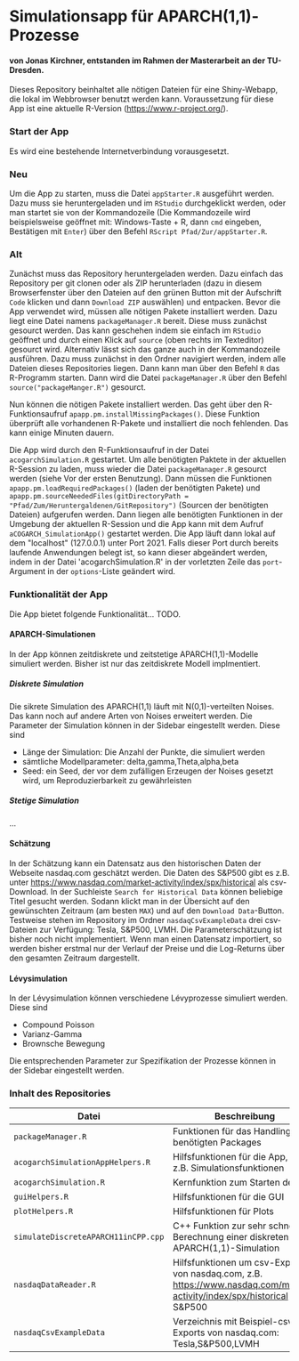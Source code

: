 # Simulationsapp für APARCH(1,1)-Prozesse
#### von Jonas Kirchner, entstanden im Rahmen der Masterarbeit an der TU-Dresden.
Dieses Repository beinhaltet alle nötigen Dateien für eine Shiny-Webapp, die lokal im Webbrowser benutzt werden kann.
Voraussetzung für diese App ist eine aktuelle R-Version (https://www.r-project.org/).

### Start der App
Es wird eine bestehende Internetverbindung vorausgesetzt.
### Neu
Um die App zu starten, muss die Datei `appStarter.R` ausgeführt werden. Dazu muss sie heruntergeladen und im `RStudio` durchgeklickt werden, oder man startet sie von der Kommandozeile (Die Kommandozeile wird beispielsweise geöffnet mit: Windows-Taste + R, dann `cmd` eingeben, Bestätigen mit `Enter`) über den Befehl `RScript Pfad/Zur/appStarter.R`.

### Alt
Zunächst muss das Repository heruntergeladen werden. Dazu einfach das Repository per git clonen oder als ZIP herunterladen (dazu in diesem Browserfenster über den Dateien auf den grünen Button mit der Aufschrift `Code` klicken und dann `Download ZIP` auswählen) und entpacken.
Bevor die App verwendet wird, müssen alle nötigen Pakete installiert werden. Dazu liegt eine Datei namens `packageManager.R` bereit. Diese muss zunächst gesourct werden. Das kann geschehen indem sie einfach im `RStudio` geöffnet und durch einen Klick auf `source` (oben rechts im Texteditor) gesourct wird. Alternativ lässt sich das ganze auch in der Kommandozeile ausführen. Dazu muss zunächst in den Ordner navigiert werden, indem alle Dateien dieses Repositories liegen. Dann kann man über den Befehl `R` das R-Programm starten. Dann wird die Datei `packageManager.R` über den Befehl `source("packageManger.R")` gesourct. 

Nun können die nötigen Pakete installiert werden. Das geht über den R-Funktionsaufruf `apapp.pm.installMissingPackages()`. Diese Funktion überprüft alle vorhandenen R-Pakete und installiert die noch fehlenden. Das kann einige Minuten dauern. 

Die App wird durch den R-Funktionsaufruf in der Datei `acogarchSimulation.R` gestartet. Um alle benötigten Paktete in der aktuellen R-Session zu laden, muss wieder die Datei `packageManager.R` gesourct werden (siehe Vor der ersten Benutzung). Dann müssen die Funktionen `apapp.pm.loadRequiredPackages()` (laden der benötigten Pakete) und `apapp.pm.sourceNeededFiles(gitDirectoryPath = "Pfad/Zum/Heruntergaldenen/GitRepository")` (Sourcen der benötigten Dateien) aufgerufen werden. Dann liegen alle benötigten Funktionen in der Umgebung der aktuellen R-Session und die App kann mit dem Aufruf `aCOGARCH_SimulationApp()` gestartet werden. Die App läuft dann lokal auf dem "localhost" (127.0.0.1) unter Port 2021. Falls dieser Port durch bereits laufende Anwendungen belegt ist, so kann dieser abgeändert werden, indem in der Datei 'acogarchSimulation.R' in der vorletzten Zeile das `port`-Argument in der `options`-Liste geändert wird.

### Funktionalität der App
Die App bietet folgende Funktionalität... TODO.

#### APARCH-Simulationen
In der App können zeitdiskrete und zeitstetige APARCH(1,1)-Modelle simuliert werden. 
Bisher ist nur das zeitdiskrete Modell implmentiert. 
##### Diskrete Simulation
Die sikrete Simulation des APARCH(1,1) läuft mit N(0,1)-verteilten Noises. Das kann noch auf andere Arten von Noises erweitert werden. Die Parameter der Simulation können in der Sidebar eingestellt werden.
Diese sind
- Länge der Simulation: Die Anzahl der Punkte, die simuliert werden
- sämtliche Modellparameter: delta,gamma,Theta,alpha,beta
- Seed: ein Seed, der vor dem zufälligen Erzeugen der Noises gesetzt wird, um Reproduzierbarkeit zu gewährleisten
##### Stetige Simulation
...


#### Schätzung
In der Schätzung kann ein Datensatz aus den historischen Daten der Webseite nasdaq.com geschätzt werden. Die Daten des S&P500 gibt es z.B. unter https://www.nasdaq.com/market-activity/index/spx/historical als csv-Download. In der Suchleiste `Search for Historical Data` können beliebige Titel gesucht werden. Sodann klickt man in der Übersicht auf den gewünschten Zeitraum (am besten `MAX`) und auf den `Download Data`-Button. Testweise stehen im Repository im Ordner `nasdaqCsvExampleData` drei csv-Dateien zur Verfügung: Tesla, S&P500, LVMH. 
Die Parameterschätzung ist bisher noch nicht implementiert. Wenn man einen Datensatz importiert, so werden bisher erstmal nur der Verlauf der Preise und die Log-Returns über den gesamten Zeitraum dargestellt. 


#### Lévysimulation
In der Lévysimulation können verschiedene Lévyprozesse simuliert werden. Diese sind
- Compound Poisson
- Varianz-Gamma
- Brownsche Bewegung

Die entsprechenden Parameter zur Spezifikation der Prozesse können in der Sidebar eingestellt werden.



### Inhalt des Repositories
| Datei | Beschreibung |
| ------ | ------ |
| `packageManager.R` | Funktionen für das Handling der benötigten Packages |
| `acogarchSimulationAppHelpers.R` | Hilfsfunktionen für die App, wie z.B. Simulationsfunktionen |
| `acogarchSimulation.R` | Kernfunktion zum Starten der App |
| `guiHelpers.R` |Hilfsfunktionen für die GUI |
| `plotHelpers.R` | Hilfsfunktionen für Plots |
| `simulateDiscreteAPARCH11inCPP.cpp` | C++ Funktion zur sehr schnellen Berechnung einer diskreten APARCH(1,1)-Simulation |
| `nasdaqDataReader.R` | Hilfsfunktionen um csv-Export von nasdaq.com, z.B. https://www.nasdaq.com/market-activity/index/spx/historical für S&P500 |
| `nasdaqCsvExampleData` | Verzeichnis mit Beispiel-csv-Exports von nasdaq.com: Tesla,S&P500,LVMH |
